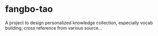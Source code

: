 # fangbo-tao
A project to design personalized knowledge collection, especially vocab building, cross reference from various source…
